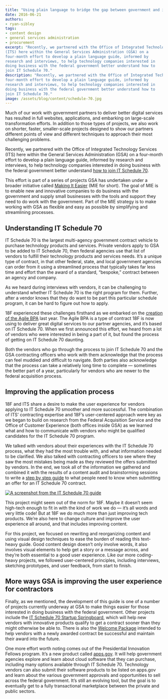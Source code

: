 ```yaml
---
title: "Using plain language to bridge the gap between government and industry"
date: 2016-06-21
authors:
- ryan-sibley
tags:
- content design
- general services administration
- procurement
excerpt: "Recently, we partnered with the Office of Integrated Technology Services
(ITS) here within the General Services Administration (GSA) on a
four-month effort to develop a plain language guide, informed by
research and interviews, to help technology companies interested in
doing business with the federal government better understand how to
join IT Schedule 70."
description: "Recently, we partnered with the Office of Integrated Technology Services (ITS) here within the General Services Administration (GSA) on a
four-month effort to develop a plain language guide, informed by
research and interviews, to help technology companies interested in
doing business with the federal government better understand how to
join IT Schedule 70."
image: /assets/blog/content/schedule-70.jpg
---
```


Much of our work with government partners to deliver better digital
services has resulted in full websites, applications, and embarking on
large-scale transformation efforts. In addition to those types of
projects, we also work on shorter, faster, smaller-scale projects
designed to show our partners different points of view and different
techniques to approach their most challenging problems.

Recently, we partnered with the Office of Integrated Technology Services
(ITS) here within the General Services Administration (GSA) on a
four-month effort to develop a plain language guide, informed by
research and interviews, to help technology companies interested in
doing business with the federal government better understand [how to
join IT Schedule 70](http://www.gsa.gov/portal/category/100406).

This effort is part of a series of projects GSA has undertaken under a
broader initiative called [Making It
Easier](http://gsablogs.gsa.gov/gsablog/2016/04/06/gsa-making-it-easier-for-suppliers-to-do-business-with-the-government/)
(MIE for short). The goal of MIE is to enable new and innovative
companies to do business with the government and supply small businesses
with the tools and support they need to do work with the government.
Part of the MIE strategy is to make working with GSA as flexible and
easy as possible by simplifying and streamlining processes.

Understanding IT Schedule 70
----------------------------

IT Schedule 70 is the largest multi-agency government contract vehicle
to purchase technology products and services. Private vendors apply to
GSA to be added to IT Schedule 70, then federal agencies use that list
of vendors to fulfill their technology products and services needs. It’s
a unique type of contract, in that other federal, state, and local
government agencies can order from it using a streamlined process that
typically takes far less time and effort than the award of a standard,
“bespoke,” contract between an agency and company.

As we heard during interviews with vendors, it can be challenging to
understand whether IT Schedule 70 is the right program for them.
Further, after a vendor knows that they do want to be part this
particular schedule program, it can be hard to figure out how to apply.

18F experienced these challenges firsthand as we embarked on the
[creation of the Agile BPA](https://18f.gsa.gov/2015/01/08/creating-a-federal-marketplace-for-agile-delivery-services/)
last year. The Agile BPA is a type of contract 18F is now using to
deliver great digital services to our partner agencies, and it’s based
on IT Schedule 70. When we first announced this effort, we heard from a
lot of vendors who were interested in being a part of it, but found the
process of getting on IT Schedule 70 daunting.

Both the vendors who go through the process to join IT Schedule 70 and
the GSA contracting officers who work with them acknowledge that the
process can feel muddied and difficult to navigate. Both parties also
acknowledge that the process can take a relatively long time to complete
— sometimes the better part of a year, particularly for vendors who are
newer to the federal acquisition process.

Improving the application process
---------------------------------

18F and ITS share a desire to make the user experience for vendors
applying to IT Schedule 70 smoother and more successful. The combination
of ITS’ contracting expertise and 18F’s user-centered approach were key
as we began to build on research from the Federal Acquisition Service
and the Office of Customer Experience (both offices inside GSA) as we
learned what and how to communicate with vendors who might be qualified
candidates for the IT Schedule 70 program.

We talked with vendors about their experiences with the IT Schedule 70
process, what they had the most trouble with, and what information
needed to be clarified. We also talked with contracting officers to see
where they saw the most mistakes being made as they reviewed the offers
submitted by vendors. In the end, we took all of the information we
gathered and combined it with the results of a content audit and
brainstorming sessions to write a [step by step
guide](http://www.gsa.gov/portal/category/100406) to what people need
to know when submitting an offer for an IT Schedule 70 contract.

[![A screenshot from the IT Schedule 70 guide]({{site.baseurl}}/assets/blog/content/schedule-70.jpg)](http://www.gsa.gov/portal/category/100406)

This project might seem out of the norm for 18F. Maybe it doesn’t seem
high-tech enough to fit in with the kind of work we do — it’s all words
and very little code! But at 18F we do much more than just improving
tech products. We’re also here to change culture and improve the user
experience all around, and that includes improving content.

For this project, we focused on rewriting and reorganizing content and
using visual design techniques to ease the burden of reading this
text-heavy guide. Good content design doesn’t only involve words, it
also involves visual elements to help get a story or a message across,
and they’re both essential to a good user experience. Like our more
coding-heavy projects, we followed user-centered principles, including
interviews, sketching prototypes, and user feedback, from start to
finish.

More ways GSA is improving the user experience for contractors
--------------------------------------------------------------

Finally, as we mentioned, the development of this guide is one of a
number of projects currently underway at GSA to make things easier for
those interested in doing business with the federal government. Other
projects include the [IT Schedule 70 Startup Springboard](http://www.gsa.gov/portal/content/125886), which
will help new vendors with innovative products qualify to get a contract
sooner than they might otherwise be able to. There is also the [Welcome
Package](http://www.gsa.gov/portal/content/121922) intended to help
vendors with a newly awarded contract be successful and maintain their
award into the future.

One more effort worth noting comes out of the Presidential Innovation
Fellows program. It’s a new product called
[apps.gov](https://apps.gov/). It will help government agencies
explore and learn about cloud software that they can purchase, including
many options available through IT Schedule 70. Technology vendors can
also submit their software products to be listed on apps.gov and learn
about the various government approvals and opportunities to sell across
the federal government. It’s still an evolving tool, but the goal is to
eventually get to a fully transactional marketplace between the private
and public sectors.
